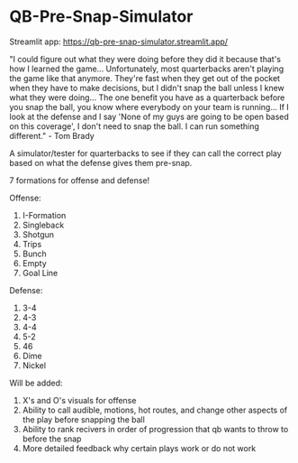 # QB-Pre-Snap-Simulator

Streamlit app: https://qb-pre-snap-simulator.streamlit.app/

"I could figure out what they were doing before they did it because that's how I learned the game... Unfortunately, most quarterbacks aren't playing the game like that anymore. They're fast when they get out of the pocket when they have to make decisions, but I didn't snap the ball unless I knew what they were doing... The one benefit you have as a quarterback before you snap the ball, you know where everybody on your team is running... If I look at the defense and I say 'None of my guys are going to be open based on this coverage', I don't need to snap the ball. I can run something different." - Tom Brady

A simulator/tester for quarterbacks to see if they can call the correct play based on what the defense gives them pre-snap.

7 formations for offense and defense!

Offense:
1. I-Formation
2. Singleback
3. Shotgun
4. Trips
5. Bunch
6. Empty
7. Goal Line

Defense:
1. 3-4
2. 4-3
3. 4-4
4. 5-2
5. 46
6. Dime
7. Nickel

Will be added:
1. X's and O's visuals for offense
2. Ability to call audible, motions, hot routes, and change other aspects of the play before snapping the ball
3. Ability to rank recivers in order of progression that qb wants to throw to before the snap
4. More detailed feedback why certain plays work or do not work
